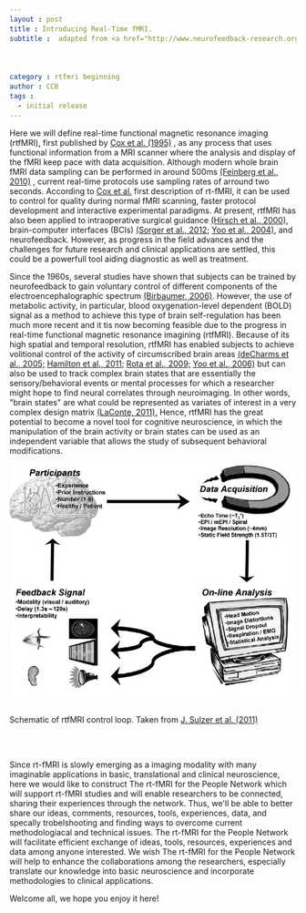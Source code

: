 ```yaml
---
layout : post
title : Introducing Real-Time fMRI.
subtitle :  adapted from <a href="http://www.neurofeedback-research.org/mediapool/106/1068657/data/Sulzer_Haller_Scharnowski_Weiskopf_-_2013_-_Neuroimage.pdf">J. Sulzer et al. (2011)</a> 



category : rtfmri beginning
author : CCB
tags :
  - initial release
---
```


Here we will define real-time functional magnetic resonance imaging (rtfMRI), first published by <a href="http://onlinelibrary.wiley.com/doi/10.1002/mrm.1910330213/abstract">Cox et al. (1995)</a> , as any process that uses functional information from a MRI scanner where the analysis and display of the fMRI keep pace with data acquisition. Although modern whole brain fMRI data sampling can be performed in around 500ms <a
href="http://www.plosone.org/article/info%3Adoi%2F10.1371%2Fjournal.pone.0015710">(Feinberg et al., 2010)</a> , current real-time protocols use sampling rates of arround two seconds. According to <a href="http://onlinelibrary.wiley.com/doi/10.1002/mrm.1910330213/abstract">Cox et al.</a> first description of rt-fMRI, it can be used to control for quality during normal fMRI scanning, faster protocol development and interactive experimental paradigms. At present, rtfMRI has also been applied to intraoperative surgical guidance <a href="http://www-users.med.cornell.edu/~jdvicto/pdfs/hiruki00.pdf">(Hirsch et al., 2000),</a> brain-computer interfaces (BCIs)
 <a href="http://zoology.ou.edu/pdf_documents/Neuromunch/Sorger%20et%20al%202012%20fMRI-based%20spelling.pdf">(Sorger et al.,  2012;</a> <a href="http://www.sciencedirect.com/science/article/pii/S1053811911008585"> Yoo et al., 2004)</a>, 
 and neurofeedback. However, as progress in the field advances and the challenges for future research and clinical applications are settled, this could be a powerfull tool aiding diagnostic as well as treatment.
<br /> 

Since the 1960s, several studies have shown that subjects can be trained by neurofeedback to gain voluntary
control of different components of the electroencephalographic spectrum <a href="http://onlinelibrary.wiley.com/doi/10.1111/j.1469-8986.2006.00456.x/abstract?deniedAccessCustomisedMessage=&userIsAuthenticated=false">(Birbaumer, 2006)</a>. 
However, the use of metabolic activity, in particular, blood oxygenation-level dependent (BOLD) signal as a method to achieve this type of brain self-regulation has been much more recent and it tis now becoming feasible due to
 the progress in real-time functional magnetic resonance imagining (rtfMRI). Because of its high spatial and temporal resolution, rtfMRI has enabled subjects
to achieve volitional control of the activity of circumscribed brain areas <a href="http://www.sciencedirect.com/science/article/pii/S1053811903005500">(deCharms et al., 2005;</a> <a href="http://onlinelibrary.wiley.com/doi/10.1002/hbm.20997/full">Hamilton et al.,
2011;</a>  <a href="http://www.ncbi.nlm.nih.gov/pubmed/?term=Self-regulation+of+regional+cortical+activity+using+real-time+fMRI%3A+the+right+inferior+frontal+gyrus+and+linguistic+processing.">Rota et al., 2009;</a> 
 <a href="http://www.ncbi.nlm.nih.gov/pubmed/16951568">Yoo et al., 2006)</a> but can also be used to track complex brain states that are essentially the sensory/behavioral
 events or mental processes for which a researcher might hope to find neural correlates through neuroimaging. In other words, "brain states" are what could be
represented as variates of interest in a very complex design matrix <a href="http://www.ncbi.nlm.nih.gov/pubmed/?term=Decoding+fMRI+brain+states+in+real-time+laConte">(LaConte, 2011).</a>
Hence, rtfMRI has the great potential to become a novel tool for cognitive neuroscience, in which the manipulation of the brain activity or brain states
can be used as an independent variable that allows the study of subsequent behavioral modifications.
 

<img src="img/loop.png" />

<br /> 
<br /> 


Schematic of rtfMRI control loop. Taken from <a href="http://www.neurofeedback-research.org/mediapool/106/1068657/data/Sulzer_Haller_Scharnowski_Weiskopf_-_2013_-_Neuroimage.pdf">J. Sulzer et al. (2011)</a> 

<br /> 
<br /> 


Since rt-fMRI is slowly emerging as a imaging modality with many imaginable applications in basic, translational and clinical neuroscience, here we would like to construct The rt-fMRI for the People Network which will support rt-fMRI studies and will enable researchers to be connected, sharing their experiences through the network. Thus, we'll be able to better share our ideas, comments, resources, tools, experiences, data, and specally trobelshooting and finding ways to overcome current methodologiacal and technical issues. The rt-fMRI for the People Network will facilitate efficient exchange of ideas, tools, resources, experiences and data among anyone interested. We wish The rt-fMRI for the People Network will help to enhance the collaborations among the researchers, especially translate our knowledge into basic neuroscience and incorporate methodologies to clinical applications.

Welcome all, we hope you enjoy it here!